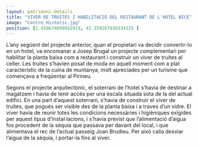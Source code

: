 ```yaml
---
layout: patrimoni-details
title: "VIVER DE TRUITES I HABILITACIÓ DEL RESTAURANT DE L'HOTEL NICE"
image: "Centre_Historic.jpg"
position: [1.459674899942919, 42.359267830334325 ]
---
```

L’any següent del projecte anterior, quan el propietari va decidir convertir-lo en un hotel, va encomanar a Josep Brugal un projecte complementari per habilitar la planta baixa com a restaurant i construir un viver de truites al celler. Les truites s’havien posat de moda en aquell moment com a plat característic de la cuina de muntanya, molt apreciades per un turisme que començava a freqüentar al Pirineu. 

Segons el projecte arquitectònic, el soterrani de l’hotel s’havia de destinar a magatzem i havia de tenir accés per una escala situada sota de la del actual edifici. En una part d’aquest soterrani, s’havia de construir el viver de truites, que pogués ser visible des de la planta baixa i a traves d’un vidre. El viver havia de reunir totes les condicions necessàries i higièniques exigides per aquest tipus d’instal·lacions, i s’havia previst que l’alimentació d’aigua fos procedent de la sèquia que passava per davant del local, i que alimentava el rec de l’actual passeig Joan Brudieu. Per això calia desviar l’aigua de la sèquia, i portar-la fins al viver. 
